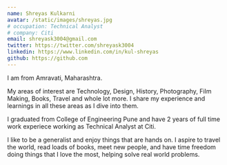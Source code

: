 ```yaml
---
name: Shreyas Kulkarni
avatar: /static/images/shreyas.jpg
# occupation: Technical Analyst
# company: Citi
email: shreyask3004@gmail.com
twitter: https://twitter.com/shreyask3004
linkedin: https://www.linkedin.com/in/kul-shreyas
github: https://github.com
---
```


I am from Amravati, Maharashtra.

My areas of interest are Technology, Design, History, Photography, Film Making,
Books, Travel and whole lot more. I share my experience and learnings in all these areas
as I dive into them.

I graduated from College of Engineering Pune and have 2 years of full time work experiece
working as Technical Analyst at Citi.

I like to be a generalist and enjoy things that are hands on. I aspire to travel the world,
read loads of books, meet new people, and have time freedom doing things that I love the most,
helping solve real world problems.
